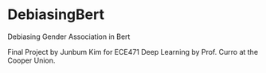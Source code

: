 # DebiasingBert
Debiasing Gender Association in Bert

Final Project by Junbum Kim for ECE471 Deep Learning by Prof. Curro at the Cooper Union.
